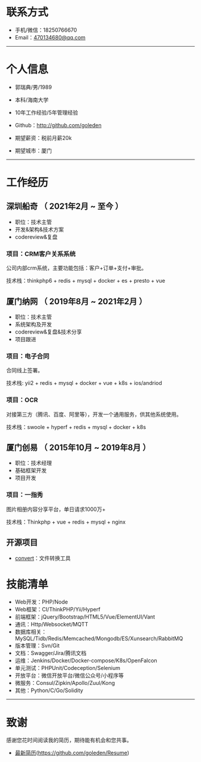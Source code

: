 

# 联系方式

- 手机/微信：18250766670
- Email：470134680@qq.com

---

# 个人信息

 - 郭瑞典/男/1989
 - 本科/海南大学 
 - 10年工作经验/5年管理经验
 - Github：http://github.com/goleden

 - 期望薪资：税前月薪20k
 - 期望城市：厦门

---

# 工作经历

## 深圳船奇 （ 2021年2月 ~ 至今 ）

- 职位：技术主管
- 开发&架构&技术方案
- codereview&复盘

### 项目：CRM客户关系系统

公司内部crm系统，主要功能包括：客户+订单+支付+审批。

技术栈：thinkphp6 + redis + mysql + docker + es + presto + vue


## 厦门纳网 （ 2019年8月 ~ 2021年2月 ）

- 职位：技术主管
- 系统架构及开发
- codereview&复盘&技术分享
- 项目跟进

### 项目：电子合同

合同线上签署。

技术栈: yii2 + redis + mysql + docker + vue + k8s + ios/andriod


### 项目：OCR

对接第三方（腾讯、百度、阿里等），开发一个通用服务，供其他系统使用。

技术栈：swoole + hyperf + redis + mysql + docker + k8s

 
## 厦门创易 （ 2015年10月 ~ 2019年8月 ）

- 职位：技术经理
- 基础框架开发
- 项目开发

### 项目：一指秀

图片相册内容分享平台，单日请求1000万+

技术栈：Thinkphp + vue + redis + mysql + nginx


## 开源项目

 - [convert](https://github.com/goleden/convert)：文件转换工具

# 技能清单

- Web开发：PHP/Node
- Web框架：CI/ThinkPHP/Yii/Hyperf
- 前端框架：jQuery/Bootstrap/HTML5/Vue/ElementUI/Vant
- 通讯：Http/Websocket/MQTT
- 数据库相关：MySQL/Tidb/Redis/Memcached/Mongodb/ES/Xunsearch/RabbitMQ
- 版本管理：Svn/Git
- 文档：Swagger/Jira/腾讯文档
- 运维：Jenkins/Docker/Docker-compose/K8s/OpenFalcon
- 单元测试：PHPUnit/Codeception/Selenium
- 开放平台：微信开放平台/微信公众号/小程序等
- 微服务：Consul/Zipkin/Apollo/Zuul/Kong
- 其他：Python/C/Go/Solidity


---

# 致谢
感谢您花时间阅读我的简历，期待能有机会和您共事。

- [最新简历](https://github.com/goleden/Resume)(https://github.com/goleden/Resume)
